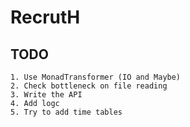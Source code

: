 # RecrutH

## TODO
    1. Use MonadTransformer (IO and Maybe)
    2. Check bottleneck on file reading
    3. Write the API
    4. Add logc
    5. Try to add time tables
